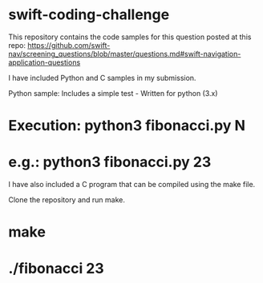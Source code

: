 # swift-coding-challenge
This repository contains the code samples for this question posted at this repo: https://github.com/swift-nav/screening_questions/blob/master/questions.md#swift-navigation-application-questions

I have included Python and C samples in my submission. 

Python sample: Includes a simple test - Written for python (3.x)

# Execution: python3 fibonacci.py N
# e.g.: python3 fibonacci.py 23

I have also included a C program that can be compiled using the make file.

Clone the repository and run make. 
# make
# ./fibonacci 23
